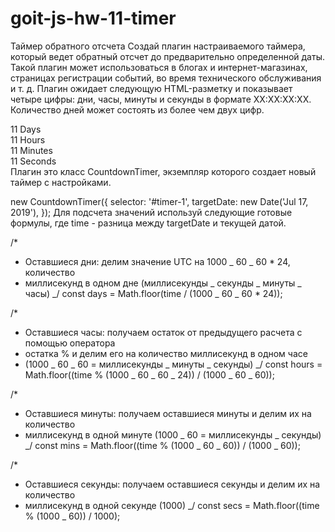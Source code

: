 # goit-js-hw-11-timer

Таймер обратного отсчета
Создай плагин настраиваемого таймера, который ведет обратный отсчет до предварительно определенной даты. Такой плагин может использоваться в блогах и интернет-магазинах, страницах регистрации событий, во время технического обслуживания и т. д.
Плагин ожидает следующую HTML-разметку и показывает четыре цифры: дни, часы, минуты и секунды в формате XX:XX:XX:XX. Количество дней может состоять из более чем двух цифр.

<div class="timer" id="timer-1">
  <div class="field">
    <span class="value" data-value="days">11</span>
    <span class="label">Days</span>
  </div>

  <div class="field">
    <span class="value" data-value="hours">11</span>
    <span class="label">Hours</span>
  </div>

  <div class="field">
    <span class="value" data-value="mins">11</span>
    <span class="label">Minutes</span>
  </div>

  <div class="field">
    <span class="value" data-value="secs">11</span>
    <span class="label">Seconds</span>
  </div>
</div>
Плагин это класс CountdownTimer, экземпляр которого создает новый таймер с настройками.

new CountdownTimer({
selector: '#timer-1',
targetDate: new Date('Jul 17, 2019'),
});
Для подсчета значений используй следующие готовые формулы, где time - разница между targetDate и текущей датой.

/\*

- Оставшиеся дни: делим значение UTC на 1000 _ 60 _ 60 \* 24, количество
- миллисекунд в одном дне (миллисекунды _ секунды _ минуты _ часы)
  _/
  const days = Math.floor(time / (1000 _ 60 _ 60 \* 24));

/\*

- Оставшиеся часы: получаем остаток от предыдущего расчета с помощью оператора
- остатка % и делим его на количество миллисекунд в одном часе
- (1000 _ 60 _ 60 = миллисекунды _ минуты _ секунды)
  _/
  const hours = Math.floor((time % (1000 _ 60 _ 60 _ 24)) / (1000 _ 60 _ 60));

/\*

- Оставшиеся минуты: получаем оставшиеся минуты и делим их на количество
- миллисекунд в одной минуте (1000 _ 60 = миллисекунды _ секунды)
  _/
  const mins = Math.floor((time % (1000 _ 60 _ 60)) / (1000 _ 60));

/\*

- Оставшиеся секунды: получаем оставшиеся секунды и делим их на количество
- миллисекунд в одной секунде (1000)
  _/
  const secs = Math.floor((time % (1000 _ 60)) / 1000);

